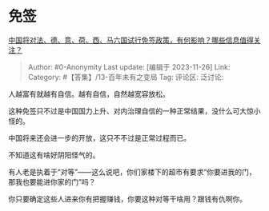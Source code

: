 # 免签
[中国将对法、德、意、荷、西、马六国试行免签政策，有何影响？哪些信息值得关注？](https://www.zhihu.com/question/631683604/answer/3301146690)

> Author: #0-Anonymity
> Last update: [编辑于 2023-11-26]
> Link:
> Category: #【答集】/13-百年未有之变局 
> Tag:
> 评论区:
> 泛讨论:

人越富有就越有自信。越有自信，自然越宽容放松。

这种免签只不过是中国国力上升、对内治理自信的一种正常结果，没什么可大惊小怪的。

中国将来还会进一步的开放，这只不不过是正常过程而已。

不知道这有啥好阴阳怪气的。

有人老是执着于“对等”——这么说吧，你们家楼下的超市有要求“你要进我的门，那我也要能进你家的门”吗？

你只要确定这些人进来你有把握赚钱，你要这种对等干啥用？跟钱有仇啊你。